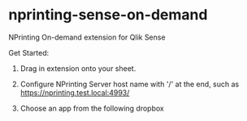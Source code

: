 # nprinting-sense-on-demand
NPrinting On-demand extension for Qlik Sense

Get Started:

1. Drag in extension onto your sheet.

2. Configure NPrinting Server host name with '/' at the end, such as https://nprinting.test.local:4993/

3. Choose an app from the following dropbox
